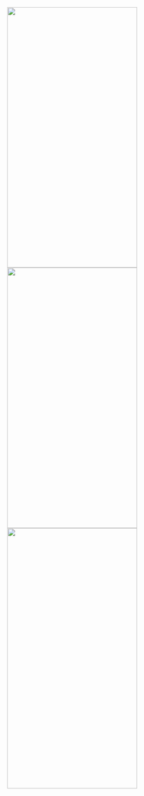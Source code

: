 
<img src="https://github.com/Shaban-Eissa/ReactNative-TailwindCSS-UI/assets/49924090/7b4a31ab-be49-4db1-9806-e4a9c621ce5a" width="300" height="600" />

<img src="https://github.com/Shaban-Eissa/ReactNative-TailwindCSS-UI/assets/49924090/e48f7a83-309b-4aa5-8671-68d05ca2835d" width="300" height="600" />

<img src="https://github.com/Shaban-Eissa/ReactNative-TailwindCSS-UI/assets/49924090/39bf07a5-b16c-447b-9152-a03b1afcfd1d" width="300" height="600"/>




